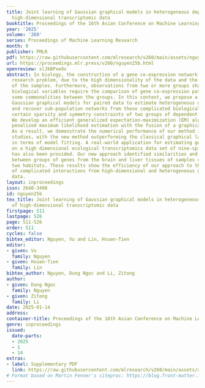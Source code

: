 ```yaml
---
title: Joint learning of Gaussian graphical models in heterogeneous dependencies of
  high-dimensional transcriptomic data
booktitle: Proceedings of the 16th Asian Conference on Machine Learning
year: '2025'
volume: '260'
series: Proceedings of Machine Learning Research
month: 0
publisher: PMLR
pdf: https://raw.githubusercontent.com/mlresearch/v260/main/assets/nguyen25b/nguyen25b.pdf
url: https://proceedings.mlr.press/v260/nguyen25b.html
openreview: slJkBPxw9x
abstract: In biology, the construction of a gene co-expression network is a difficult
  research problem, due to the high dimensionality of the data and the heterogeneity
  of the samples. Furthermore, observations from two or more groups sharing the same
  biological variables require the comparison of gene co-expression patterns with
  some commonalities between the groups. In this context, we propose a mixture of
  Gaussian graphical models for paired data to estimate heterogeneous dependencies
  and recover sub-population networks from these complicated biological data with
  certain sparsity and symmetry constraints of two groups of dependent variables.
  We develop an efficient generalized expectation-maximization (EM) algorithm for
  penalized maximum likelihood estimation with the fusion of a graphical lasso penalty.
  As a result, we demonstrate the numerical performance of our method in simulation
  studies, with the new method outperforming the classical graphical lasso approach
  in terms of model fitting. A real-world application for estimating gene networks
  on a high dimensional ecological transcriptomics data set of nine-spined stickleback
  has also been provided. Our new approach identified similarities and differences
  between groups of genes from the brain and liver tissues of samples collected from
  two habitats. These results show the efficiency of our approach to the identification
  of complicated interactions from high-dimensional and heterogeneous gene expression
  data.
layout: inproceedings
issn: 2640-3498
id: nguyen25b
tex_title: Joint learning of Gaussian graphical models in heterogeneous dependencies
  of high-dimensional transcriptomic data
firstpage: 511
lastpage: 526
page: 511-526
order: 511
cycles: false
bibtex_editor: Nguyen, Vu and Lin, Hsuan-Tien
editor:
- given: Vu
  family: Nguyen
- given: Hsuan-Tien
  family: Lin
bibtex_author: Nguyen, Dung Ngoc and Li, Zitong
author:
- given: Dung Ngoc
  family: Nguyen
- given: Zitong
  family: Li
date: 2025-01-14
address:
container-title: Proceedings of the 16th Asian Conference on Machine Learning
genre: inproceedings
issued:
  date-parts:
  - 2025
  - 1
  - 14
extras:
- label: Supplementary PDF
  link: https://raw.githubusercontent.com/mlresearch/v260/main/assets/assets/nguyen25b/nguyen25b-supp.pdf
# Format based on Martin Fenner's citeproc: https://blog.front-matter.io/posts/citeproc-yaml-for-bibliographies/
---
```

